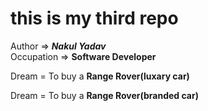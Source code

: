 # this is my third repo
Author => <b><i>Nakul Yadav</b></i>
<br>
Occupation => <b>Software Developer</b>
<br>

Dream = To buy a <b>Range Rover(luxary car)</b>
<br>

Dream = To buy a <b>Range Rover(branded car)</b>

